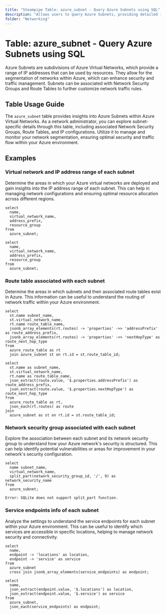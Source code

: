 ```yaml
---
title: "Steampipe Table: azure_subnet - Query Azure Subnets using SQL"
description: "Allows users to query Azure Subnets, providing detailed information about each subnet within Azure Virtual Networks."
folder: "Networking"
---
```


# Table: azure_subnet - Query Azure Subnets using SQL

Azure Subnets are subdivisions of Azure Virtual Networks, which provide a range of IP addresses that can be used by resources. They allow for the segmentation of networks within Azure, which can enhance security and traffic management. Subnets can be associated with Network Security Groups and Route Tables to further customize network traffic rules.

## Table Usage Guide

The `azure_subnet` table provides insights into Azure Subnets within Azure Virtual Networks. As a network administrator, you can explore subnet-specific details through this table, including associated Network Security Groups, Route Tables, and IP configurations. Utilize it to manage and monitor your network segmentation, ensuring optimal security and traffic flow within your Azure environment.

## Examples

### Virtual network and IP address range of each subnet
Determine the areas in which your Azure virtual networks are deployed and gain insights into the IP address range of each subnet. This can help in managing network configurations and ensuring optimal resource allocation across different regions.

```sql+postgres
select
  name,
  virtual_network_name,
  address_prefix,
  resource_group
from
  azure_subnet;
```

```sql+sqlite
select
  name,
  virtual_network_name,
  address_prefix,
  resource_group
from
  azure_subnet;
```

### Route table associated with each subnet
Determine the areas in which subnets and their associated route tables exist in Azure. This information can be useful to understand the routing of network traffic within your Azure environment.

```sql+postgres
select
  st.name subnet_name,
  st.virtual_network_name,
  rt.name route_table_name,
  jsonb_array_elements(rt.routes) -> 'properties' ->> 'addressPrefix' as route_address_prefix,
  jsonb_array_elements(rt.routes) -> 'properties' ->> 'nextHopType' as route_next_hop_type
from
  azure_route_table as rt
  join azure_subnet st on rt.id = st.route_table_id;
```

```sql+sqlite
select
  st.name as subnet_name,
  st.virtual_network_name,
  rt.name as route_table_name,
  json_extract(route.value, '$.properties.addressPrefix') as route_address_prefix,
  json_extract(route.value, '$.properties.nextHopType') as route_next_hop_type
from
  azure_route_table as rt,
  json_each(rt.routes) as route
join
  azure_subnet as st on rt.id = st.route_table_id;
```

### Network security group associated with each subnet
Explore the association between each subnet and its network security group to understand how your Azure network's security is structured. This can help identify potential vulnerabilities or areas for improvement in your network's security configuration.

```sql+postgres
select
  name subnet_name,
  virtual_network_name,
  split_part(network_security_group_id, '/', 9) as network_security_name
from
  azure_subnet;
```

```sql+sqlite
Error: SQLite does not support split_part function.
```

### Service endpoints info of each subnet
Analyze the settings to understand the service endpoints for each subnet within your Azure environment. This can be useful to identify which services are accessible in specific locations, helping to manage network security and connectivity.

```sql+postgres
select
  name,
  endpoint -> 'locations' as location,
  endpoint -> 'service' as service
from
  azure_subnet
  cross join jsonb_array_elements(service_endpoints) as endpoint;
```

```sql+sqlite
select
  name,
  json_extract(endpoint.value, '$.locations') as location,
  json_extract(endpoint.value, '$.service') as service
from
  azure_subnet,
  json_each(service_endpoints) as endpoint;
```